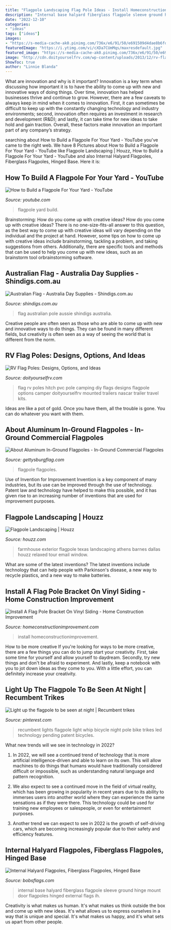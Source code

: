 ```yaml
---
title: "Flagpole Landscaping Flag Pole Ideas - Install Homeconstructionimprovement"
description: "Internal base halyard fiberglass flagpole sleeve ground hinge mount door flagpoles hinged external flags ih"
date: "2022-12-10"
categories:
- "ideas"
tags: ["ideas"]
images:
- "https://s-media-cache-ak0.pinimg.com/736x/e6/91/50/e691509d4dae8b6fd36557f7a95f24e3.jpg"
featuredImage: "https://i.ytimg.com/vi/cXDa7CUmMqs/maxresdefault.jpg"
featured_image: "https://s-media-cache-ak0.pinimg.com/736x/e6/91/50/e691509d4dae8b6fd36557f7a95f24e3.jpg"
image: "http://cdn.doityourselfrv.com/wp-content/uploads/2013/12/rv-flag-poles-hitch.jpg"
ShowToc: true
author: "Linnie Blanda"
---
```



What are innovation and why is it important?
Innovation is a key term when discussing how important it is to have the ability to come up with new and innovative ways of doing things. Over time, innovation has helped businesses thrive and continue to grow. However, there are a few caveats to always keep in mind when it comes to innovation. First, it can sometimes be difficult to keep up with the constantly changing technology and industry environments; second, innovation often requires an investment in research and development (R&D); and lastly, it can take time for new ideas to take hold and gain traction. Overall, these factors make innovation an important part of any company’s strategy.

	

		
searching about How to Build a Flagpole For Your Yard - YouTube you've came to the right web. We have 8 Pictures about How to Build a Flagpole For Your Yard - YouTube like Flagpole Landscaping | Houzz, How to Build a Flagpole For Your Yard - YouTube and also Internal Halyard Flagpoles, Fiberglass Flagpoles, Hinged Base. Here it is:
		
    
## How To Build A Flagpole For Your Yard - YouTube

<img loading=lazy src="https://i.ytimg.com/vi/cXDa7CUmMqs/maxresdefault.jpg" onerror="this.onerror=null;this.src='https://tse3.mm.bing.net/th?id=OIP.RpOQ23cXuef7q5rpd0mCdAHaEK&amp;pid=15.1';" alt="How to Build a Flagpole For Your Yard - YouTube">

_Source: youtube.com_

>flagpole yard build. 

	

Brainstorming: How do you come up with creative ideas?
How do you come up with creative ideas?
There is no one-size-fits-all answer to this question, as the best way to come up with creative ideas will vary depending on the individual and the project at hand. However, some tips on how to come up with creative ideas include brainstorming, tackling a problem, and taking suggestions from others. Additionally, there are specific tools and methods that can be used to help you come up with new ideas, such as an brainstorm tool orbrainstorming software.

    
## Australian Flag - Australia Day Supplies - Shindigs.com.au

<img loading=lazy src="https://www.shindigs.com.au/assets/full/A37683.gif" onerror="this.onerror=null;this.src='https://tse2.mm.bing.net/th?id=OIP.YC-U4q0IDnOBrfW1PDFRkgHaHa&amp;pid=15.1';" alt="Australian Flag - Australia Day Supplies - Shindigs.com.au">

_Source: shindigs.com.au_

>flag australian pole aussie shindigs australia. 

	

Creative people are often seen as those who are able to come up with new and innovative ways to do things. They can be found in many different fields, but creativity is often seen as a way of seeing the world that is different from the norm.

    
## RV Flag Poles: Designs, Options, And Ideas

<img loading=lazy src="http://cdn.doityourselfrv.com/wp-content/uploads/2013/12/rv-flag-poles-hitch.jpg" onerror="this.onerror=null;this.src='https://tse1.mm.bing.net/th?id=OIP.icUgaAcZlcp0sDbYjA2tpgAAAA&amp;pid=15.1';" alt="RV Flag Poles: Designs, Options, and Ideas">

_Source: doityourselfrv.com_

>flag rv poles hitch pvc pole camping diy flags designs flagpole options camper doityourselfrv mounted trailers nascar trailer travel kits. 

	

Ideas are like a pot of gold. Once you have them, all the trouble is gone. You can do whatever you want with them.

    
## About Aluminum In-Ground Flagpoles - In-Ground Commercial Flagpoles

<img loading=lazy src="https://www.gettysburgflag.com/media/catalog/product/cache/2/thumbnail/1040x/040ec09b1e35df139433887a97daa66f/f/u/fuccillo-commerical_aluminum_flagpole_70_.jpg" onerror="this.onerror=null;this.src='https://tse3.mm.bing.net/th?id=OIP.kkt9bHGQaG5ryOutOJEl5AHaJ4&amp;pid=15.1';" alt="About Aluminum In-Ground Flagpoles - In-Ground Commercial Flagpoles">

_Source: gettysburgflag.com_

>flagpole flagpoles. 

	

Use of Invention for Improvement
Invention is a key component of many industries, but its use can be improved through the use of technology. Patent law and technology have helped to make this possible, and it has given rise to an increasing number of inventions that are used for improvement purposes.

    
## Flagpole Landscaping | Houzz

<img loading=lazy src="https://st.hzcdn.com/fimgs/f1918671050f6e33_9706-w500-h666-b0-p0--farmhouse-exterior.jpg" onerror="this.onerror=null;this.src='https://tse3.mm.bing.net/th?id=OIP.IpguOz-SxnhGlRfqMpuSGQHaJ3&amp;pid=15.1';" alt="Flagpole Landscaping | Houzz">

_Source: houzz.com_

>farmhouse exterior flagpole texas landscaping athens barnes dallas houzz relaxed tour email window. 

	

What are some of the latest inventions?
The latest inventions include technology that can help people with Parkinson's disease, a new way to recycle plastics, and a new way to make batteries.

    
## Install A Flag Pole Bracket On Vinyl Siding - Home Construction Improvement

<img loading=lazy src="https://www.homeconstructionimprovement.com/wp-content/uploads/2008/07/flag-on-colonial-garage1.jpg" onerror="this.onerror=null;this.src='https://tse4.mm.bing.net/th?id=OIP.kqVChq-2eU3ZYpAjVaQluAHaFj&amp;pid=15.1';" alt="Install A Flag Pole Bracket On Vinyl Siding - Home Construction Improvement">

_Source: homeconstructionimprovement.com_

>install homeconstructionimprovement. 

	

How to be more creative
If you're looking for ways to be more creative, there are a few things you can do to jump start your creativity. First, take some time for yourself and allow yourself to daydream. Secondly, try new things and don't be afraid to experiment. And lastly, keep a notebook with you to jot down ideas as they come to you. With a little effort, you can definitely increase your creativity.

    
## Light Up The Flagpole To Be Seen At Night | Recumbent Trikes

<img loading=lazy src="https://s-media-cache-ak0.pinimg.com/736x/e6/91/50/e691509d4dae8b6fd36557f7a95f24e3.jpg" onerror="this.onerror=null;this.src='https://tse4.mm.bing.net/th?id=OIP.vSArKaw11f8FL9cVuyE3DwHaFj&amp;pid=15.1';" alt="Light up the flagpole to be seen at night | Recumbent trikes">

_Source: pinterest.com_

>recumbent lights flagpole light whip bicycle night pole bike trikes led technology pending patent bicycles. 

	

What new trends will we see in technology in 2022?
1. In 2022, we will see a continued trend of technology that is more artificial intelligence-driven and able to learn on its own. This will allow machines to do things that humans would have traditionally considered difficult or impossible, such as understanding natural language and pattern recognition.
2. We also expect to see a continued move in the field of virtual reality, which has been growing in popularity in recent years due to its ability to immerses users into another world where they can experience the same sensations as if they were there. This technology could be used for training new employees or salespeople, or even for entertainment purposes.

3. Another trend we can expect to see in 2022 is the growth of self-driving cars, which are becoming increasingly popular due to their safety and efficiency features.

    
## Internal Halyard Flagpoles, Fiberglass Flagpoles, Hinged Base

<img loading=lazy src="https://www.bobsflags.com/flags/pc/catalog/FFP-IH-SDOpen_large.jpg" onerror="this.onerror=null;this.src='https://tse1.mm.bing.net/th?id=OIP.o1Uadj-ZFzm__adx9MTdUgHaE7&amp;pid=15.1';" alt="Internal Halyard Flagpoles, Fiberglass Flagpoles, Hinged Base">

_Source: bobsflags.com_

>internal base halyard fiberglass flagpole sleeve ground hinge mount door flagpoles hinged external flags ih. 

	

Creativity is what makes us human. It's what makes us think outside the box and come up with new ideas. It's what allows us to express ourselves in a way that is unique and special. It's what makes us happy, and it's what sets us apart from other people.

